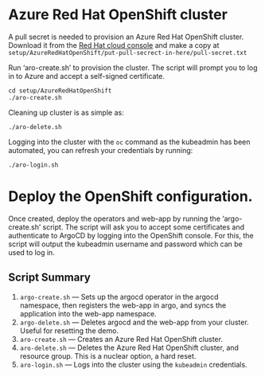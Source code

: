 # Azure Red Hat OpenShift cluster

A pull secret is needed to provision an Azure Red Hat OpenShift cluster. Download it from the [Red Hat cloud console](https://console.redhat.com/openshift/install/pull-secret) and make a copy  at `setup/AzureRedHatOpenShift/put-pull-secrect-in-here/pull-secret.txt`

Run ‘aro-create.sh’ to provision the cluster. The script will prompt you to log in to Azure and accept a self-signed certificate. 

```
cd setup/AzureRedHatOpenShift
./aro-create.sh
```

Cleaning up cluster is as simple as:

```
./aro-delete.sh
```

Logging into the cluster with the `oc` command as the kubeadmin has been automated, you can refresh your credentials by running:

```
./aro-login.sh
```

# Deploy the OpenShift configuration.

Once created, deploy the operators and web-app by running the ‘argo-create.sh’ script. The script will ask you to accept some certificates and authenticate to ArgoCD by logging into the OpenShift console. For this, the script will output the kubeadmin username and password which can be used to log in. 

## Script Summary

1. `argo-create.sh` — Sets up the argocd operator in the argocd namespace, then registers the web-app in argo, and syncs the application into the web-app namespace. 
2. `argo-delete.sh` — Deletes argocd and the web-app from your cluster. Useful for resetting the demo.
3. `aro-create.sh` — Creates an Azure Red Hat OpenShift cluster.
4. `aro-delete.sh` — Deletes the Azure Red Hat OpenShift cluster, and resource group. This is a nuclear option, a hard reset.
5. `aro-login.sh` — Logs into the cluster using the `kubeadmin` credentials.



